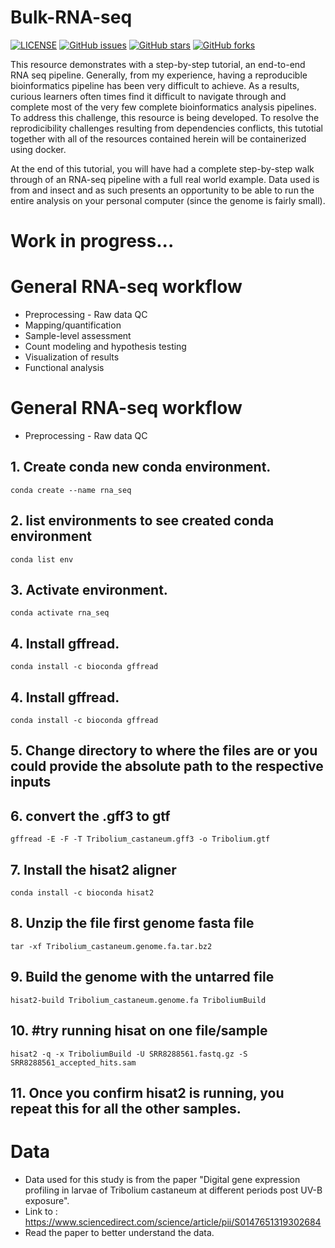 # Bulk-RNA-seq
[![LICENSE](https://img.shields.io/github/license/rayotoo/Bulk-RNA-seq?style=flat-square&color=green)](https://github.com/rayotoo/Bulk-RNA-seq/blob/main/LICENSE)
[![GitHub issues](https://img.shields.io/github/issues/rayotoo/Bulk-RNA-seq?style=flat-square)](https://github.com/rayotoo/Bulk-RNA-seq/issues)
[![GitHub stars](https://img.shields.io/github/stars/rayotoo/Bulk-RNA-seq?style=flat-square&color=important)](https://github.com/rayotoo/Bulk-RNA-seq/stargazers)
[![GitHub forks](https://img.shields.io/github/forks/rayotoo/Bulk-RNA-seq?style=flat-square&color=blueviolet)](https://github.com/rayotoo/Bulk-RNA-seq/network/members)

This resource demonstrates with a step-by-step tutorial, an end-to-end RNA seq pipeline. Generally, from my experience, having a reproducible bioinformatics pipeline has been very difficult to achieve. As a results, curious learners often times find it difficult to navigate through and complete most of the very few complete bioinformatics analysis pipelines. To address this challenge, this resource is being developed. To resolve the reprodicibility challenges resulting from dependencies conflicts, this tutotial together with all of the resources contained herein will be containerized using docker. 

At the end of this tutorial, you will have had a complete step-by-step walk through of an RNA-seq pipeline with a full real world example. Data used is from and insect and as such presents an opportunity to be able to run the entire analysis on your personal computer (since the genome is fairly small). 

# Work in progress...

# General RNA-seq workflow
- Preprocessing - Raw data QC 
- Mapping/quantification
- Sample-level assessment
- Count modeling and hypothesis testing
- Visualization of results
- Functional analysis

# General RNA-seq workflow
- Preprocessing - Raw data QC 

## 1. Create conda new conda environment.
```
conda create --name rna_seq
```

## 2. list environments to see created conda environment
```
conda list env
```

## 3. Activate environment.
```
conda activate rna_seq
```

## 4. Install gffread.
```
conda install -c bioconda gffread
```

## 4. Install gffread.
```
conda install -c bioconda gffread
```
## 5. Change directory to where the files are or you could provide the absolute path to the respective inputs

## 6. convert the .gff3 to gtf
```
gffread -E -F -T Tribolium_castaneum.gff3 -o Tribolium.gtf
```
## 7. Install the hisat2 aligner
```
conda install -c bioconda hisat2
```

## 8. Unzip the file first genome fasta file
```
tar -xf Tribolium_castaneum.genome.fa.tar.bz2
```
## 9. Build the genome with the untarred file
```
hisat2-build Tribolium_castaneum.genome.fa TriboliumBuild
```
## 10. #try running hisat on one file/sample
```
hisat2 -q -x TriboliumBuild -U SRR8288561.fastq.gz -S SRR8288561_accepted_hits.sam
```
## 11. Once you confirm hisat2 is running, you repeat this for all the other samples.


# Data
- Data used for this study is from the paper "Digital gene expression profiling in larvae of Tribolium castaneum at different periods post UV-B exposure". 
- Link to : https://www.sciencedirect.com/science/article/pii/S0147651319302684
- Read the paper to better understand the data.
